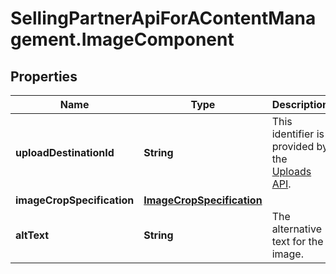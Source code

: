 # SellingPartnerApiForAContentManagement.ImageComponent

## Properties

Name | Type | Description | Notes
------------ | ------------- | ------------- | -------------
**uploadDestinationId** | **String** | This identifier is provided by the [Uploads API](https://developer-docs.amazon.com/sp-api/reference/welcome-to-api-references). | 
**imageCropSpecification** | [**ImageCropSpecification**](ImageCropSpecification.md) |  | 
**altText** | **String** | The alternative text for the image. | 


